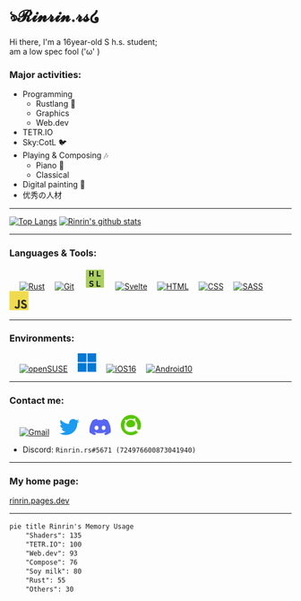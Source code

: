 # ঌ𝓡𝓲𝓷𝓻𝓲𝓷.𝓻𝓼໒

Hi there, I'm a 16year-old S h.s. student;  
am a low spec fool ('ω' )

### Major activities:

- Programming
    - Rustlang 🦀
    - Graphics
    - Web.dev
- TETR.IO
- Sky:CotL 🐦
- Playing & Composing 🎶
    - Piano 🎹
    - Classical
- Digital painting 🎨
- 优秀の人材

---

[![Top Langs](https://github-readme-stats.vercel.app/api/top-langs/?username=Rinrin0413&show_icons=true&theme=gruvbox&langs_count=10&layout=compact)](https://github.com/anuraghazra/github-readme-stats)
[![Rinrin's github stats](https://github-readme-stats.vercel.app/api?username=Rinrin0413&show_icons=true&theme=gruvbox)](https://github.com/anuraghazra/github-readme-stats)

---

### Languages & Tools:

<div id="logos">
    &emsp;
    <a href="https://www.rust-lang.org"><img src="https://styles.redditmedia.com/t5_2s7lj/styles/image_widget_swcbp2ejzti11.png" alt="Rust" title="Rust" width="38px"></a>&emsp;
    <a href="https://git-scm.com/"><img src="https://git-scm.com/images/logos/downloads/Git-Icon-1788C.svg" alt="Git" title="Git" width="36px"></a>&emsp;
    <a href="https://docs.microsoft.com/en-us/windows/win32/direct3dhlsl/dx-graphics-hlsl"><img src="./assets/img/hlsl.png" alt="HLSL" title="HLSL" width="38px"></a>&emsp;
    <a href="https://svelte.dev"><img src="https://svelte.dev/favicon.png" alt="Svelte" title="Svelte" width="38px"></a>&emsp;
    <a href="https://www.w3.org/TR/html5"><img src="https://www.w3.org/html/logo/badge/html5-badge-h-solo.png" alt="HTML" title="HTML5" width="33px"></a>&emsp;
    <a href="https://www.w3.org/TR/CSS"><img src="https://icongr.am/devicon/css3-original.svg" alt="CSS" title="CSS3" width="34px"></a>&emsp;
    <a href="https://sass-lang.com"><img src="https://sass-lang.com/assets/img/styleguide/color-1c4aab2b.png" alt="SASS" title="SASS, SCSS" width="43px"></a>&emsp;
    <a href="https://www.ecma-international.org/publications-and-standards/standards/ecma-262" alt="JS"><img src="https://raw.githubusercontent.com/voodootikigod/logo.js/master/js.png" alt="JS" title="JavaScript" width="34"></a>
</div>

---

### Environments:

<div id="logos">
    &emsp;
    <a href="https://www.opensuse.org/#Leap"><img src="https://raw.githubusercontent.com/openSUSE/artwork/master/logos/official/logo-color.svg" alt="openSUSE" title="openSUSE Leap 15.4" width="52px"></a>&emsp;
    <a href="https://www.microsoft.com/en-us/windows/windows-11"><img src="https://raw.githubusercontent.com/github/explore/379d49236d826364be968345e0a085d044108cff/topics/windows/windows.png" alt="Windows11" title="Microsoft Windows 11" width="33px"></a>&emsp;
    <a href="https://www.apple.com/ios/ios-16"><img src="https://developer.apple.com/assets/elements/icons/ios-16-num/ios-16-num-96x96_2x.png" alt="iOS16" title="iOS 16" width="35px"></a>&emsp;
    <a href="https://www.android.com/intl/en/android-10"><img src="https://static.wikia.nocookie.net/logopedia/images/f/f8/Android_Q_logo.svg" alt="Android10" title="Android 10" width="35px"></a>
</div>

---

### Contact me:

<div id="logos">
    &emsp;
    <a href="mailto:rinrin0413.valley@gmail.com" alt="rinrin0413.valley@gmail.com"><img src="https://lh3.googleusercontent.com/0rpHlrX8IG77awQMuUZpQ0zGWT7HRYtpncsuRnFo6V3c8Lh2hPjXnEuhDDd-OsLz1vua4ld2rlUYFAaBYk-rZCODmi2eJlwUEVsZgg" alt="Gmail" title="Gmail: rinrin0413.valley@gmail.com" width="38px"></a>&emsp;
    <a href="https://twitter.com/Rinrin_2nd" alt="@Rinrin_2nd"><img src="./assets/img/twitter-logo-01282021/Twitter logo/SVG/Logo blue.svg" alt="Twitter" title="Twitter: @Rinrin_2nd" width="36px"></a>&emsp;
    <a href="https://discord.gg/7QhMDfyPHR" alt="Rinrin.rs#5671"><img src="./assets/img/Discord Press Kit/Logos/3_Icon_Clyde/RGB/icon_clyde_blurple_RGB.svg" alt="Discord" title="Discord: Rinrin.rs#5671" width="38px"></a>&emsp;
    <a href="https://qiita.com/Rinrin0413" alt="Rinrin0413"><img src="./assets/img/qiita-png/qiita-png/favicon.png" alt="Qiita" title="Qiita: Rinrin0413" width="36px"></a>
</div>

- Discord: `Rinrin.rs#5671 (724976600873041940)`

---

### My home page:
[rinrin.pages.dev](https://rinrin.pages.dev)

---

```mermaid
pie title Rinrin's Memory Usage
    "Shaders": 135
    "TETR.IO": 100
    "Web.dev": 93
    "Compose": 76
    "Soy milk": 80
    "Rust": 55
    "Others": 30
```